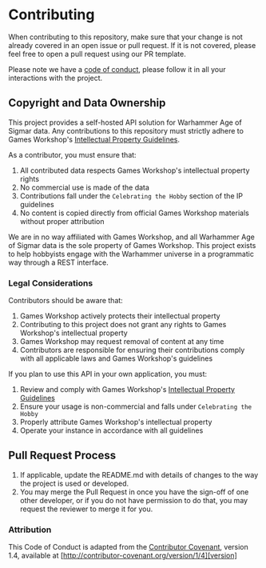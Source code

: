 # Contributing

When contributing to this repository, make sure that your change is not already covered in an open issue or pull
request. If it is not covered, please feel free to open a pull request using our PR template.

Please note we have a [code of conduct](#code-of-conduct), please follow it in all your interactions with the project.

## Copyright and Data Ownership

This project provides a self-hosted API solution for Warhammer Age of Sigmar data. Any contributions to this repository must strictly adhere to Games Workshop's [Intellectual Property Guidelines](https://www.warhammer.com/en-GB/legal#IntellectualPropertyGuidlines).

As a contributor, you must ensure that:
1. All contributed data respects Games Workshop's intellectual property rights
2. No commercial use is made of the data
3. Contributions fall under the `Celebrating the Hobby` section of the IP guidelines
4. No content is copied directly from official Games Workshop materials without proper attribution

We are in no way affiliated with Games Workshop, and all Warhammer Age of Sigmar data is the sole property of Games Workshop. This project exists to help hobbyists engage with the Warhammer universe in a programmatic way through a REST interface.

### Legal Considerations

Contributors should be aware that:
1. Games Workshop actively protects their intellectual property
2. Contributing to this project does not grant any rights to Games Workshop's intellectual property
3. Games Workshop may request removal of content at any time
4. Contributors are responsible for ensuring their contributions comply with all applicable laws and Games Workshop's guidelines

If you plan to use this API in your own application, you must:
1. Review and comply with Games Workshop's [Intellectual Property Guidelines](https://www.warhammer.com/en-GB/legal#IntellectualPropertyGuidlines)
2. Ensure your usage is non-commercial and falls under `Celebrating the Hobby`
3. Properly attribute Games Workshop's intellectual property
4. Operate your instance in accordance with all guidelines

## Pull Request Process

1. If applicable, update the README.md with details of changes to the way the project is used or developed.
1. You may merge the Pull Request in once you have the sign-off of one other developer, or if you do not have permission
   to do that, you may request the reviewer to merge it for you.

### Attribution

This Code of Conduct is adapted from the [Contributor Covenant][homepage], version 1.4, available
at [http://contributor-covenant.org/version/1/4][version]

[homepage]: http://contributor-covenant.org

[version]: http://contributor-covenant.org/version/1/4/